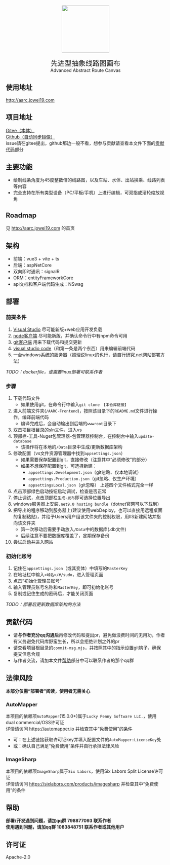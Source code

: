 <img src="https://gitee.com/au114514/aarc/raw/master/AARC-Frontend/src/assets/logo/aarc-new.svg" width="150px" style="display:block;margin:auto"/>

<div style="text-align:center;margin-top:15px">
<div style="font-size:22px">先进型抽象线路图画布</div>
Advanced Abstract Route Canvas
</div>

## 使用地址
http://aarc.jowei19.com

## 项目地址
[Gitee（本体）](https://gitee.com/au114514/aarc)  
[Github（自动同步镜像）](https://github.com/Aurouscia/aarc)  
issue请在gitee提出，github那边一般不看，想参与贡献请查看本文件下面的[贡献代码](#贡献代码)部分

## 主要功能
- 绘制线条角度为45度整数倍的线路图，以及车站、水体、出站换乘、线路列表等内容
- 完全支持在所有类型设备（PC/平板/手机）上进行编辑，可双指或滚轮缩放视角

## Roadmap
见 http://aarc.jowei19.com 的首页

## 架构
- 前端：vue3 + vite + ts
- 后端：aspNetCore
- 双向即时通讯：signalR
- ORM：entityFrameworkCore
- api文档和客户端代码生成：NSwag

## 部署
### 前提条件
1. [Visual Studio](https://visualstudio.microsoft.com/zh-hans/) 尽可能新版+web应用开发负载
2. [node客户端](https://nodejs.org/en) 尽可能新版，并确认命令行中有npm命令可用
3. [git客户端](https://git-scm.com/downloads) 用来下载代码和提交更新
4. [visual studio code](https://code.visualstudio.com/download)（和第一条是两个东西）用来编辑前端代码
5. 一台windows系统的服务器（照理说linux的也行，请自行研究.net网站部署方法）  

*TODO：dockerfile，谁需要linux部署可联系作者*

### 步骤
1. 下载代码文件  
    - 如果使用git，在命令行中输入`git clone 【本仓库链接】`
2. 进入前端文件夹(`/AARC-Frontend`)，按照该目录下的`README.md`文件进行操作，编译前端代码
    - 编译完成后，会自动输出到后端的`wwwroot`目录下
3. 双击项目根目录的sln文件，进入vs
4. 顶部栏-工具-Nuget包管理器-包管理器控制台，在控制台中输入`update-database`
    - 该操作将在本地的`/Data`目录中生成/更新数据库架构
5. 修改配置（vs文件资源管理器中找到`appsettings.json`）
    - 如果需要保存配置到git，直接修改（注意其中“必须修改”的部分）
    - 如果不想保存配置到git，可选择新建：
        - `appsettings.Development.json`（git忽略、仅本地调试）
        - `appsettings.Production.json`（git忽略、仅生产环境）
        - `appsettingsLocal.json`（git忽略）
        上述四个文件格式完全一样
6. 点击顶部绿色启动按钮启动调试，检查是否正常
7. 停止调试，点击顶部栏`生成-发布`即可选择位置导出
8. windows服务器上安装`.net9.0 hosting bundle`（dotnet官网可以下载到）
9. 把导出的程序移动到服务器上(建议使用webDeploy，也可以直接用远程桌面的复制粘贴)，并给予Users用户组该文件夹的控制权限，用IIS新建网站并指向该文件夹
    - 第一次移动后需要手动放入`/Data`中的数据库(.db文件)
    - 后续注意不要把数据库覆盖了，定期保存备份
10. 尝试启动并进入网站

### 初始化账号
1. 记住在`appsettings.json`（或其变体）中填写的`MasterKey`
2. 在地址栏中输入`<域名>/#/sudo`，进入管理页面
3. 点击“初始化管理员账号”
4. 输入管理员账号名称和`MasterKey`，即可初始化账号
5. 复制或记住生成的密码后，才能关闭页面

*TODO：部署后更新数据库架构的方法*

## 贡献代码
- 请**与作者充分qq沟通后**再修改代码和提出pr，避免做浪费时间的无用功，作者有义务避免代码库野蛮生长，所以会拒绝计划之外的pr
- 请查看项目根目录的`commit-msg.mjs`，并按照其中的指示设置git钩子，确保提交信息合规
- 与作者交流，请加本文件[帮助](#帮助)部分中可以联系作者的那个qq群

## 法律风险
**本部分仅需“部署者”阅读，使用者无需关心**  
### AutoMapper
本项目的依赖项`AutoMapper`(15.0.0+)属于`Lucky Penny Software LLC.`，使用dual commercial/OSS许可证  
详情请访问 https://automapper.io 并检查其中“免费使用”的条件  
- 可：在上述链接获取许可证key并填入配置文件的`AutoMapper:LicenseKey`处  
- 或：确认自己满足“免费使用”条件并自行承担法律风险
### ImageSharp
本项目的依赖项`ImageSharp`属于`Six Labors`，使用Six Labors Split License许可证  
详情请访问 https://sixlabors.com/products/imagesharp 并检查其中“免费使用”的条件

## 帮助
**部署/开发遇到问题，请加qq群 798877093 联系作者**  
**使用遇到问题，请加qq群 1083848751 联系作者或其他用户**

## 许可证
Apache-2.0